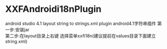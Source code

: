 # XXFAndroidi18nPlugin
android studio 4.1 layout string to strings.xml plugin android4.1字符串插件
第一步:安装jar  
第二步:在layout目录上右键 选择菜单xxfi18n(建议提前在values目录下面建立string.xml)
